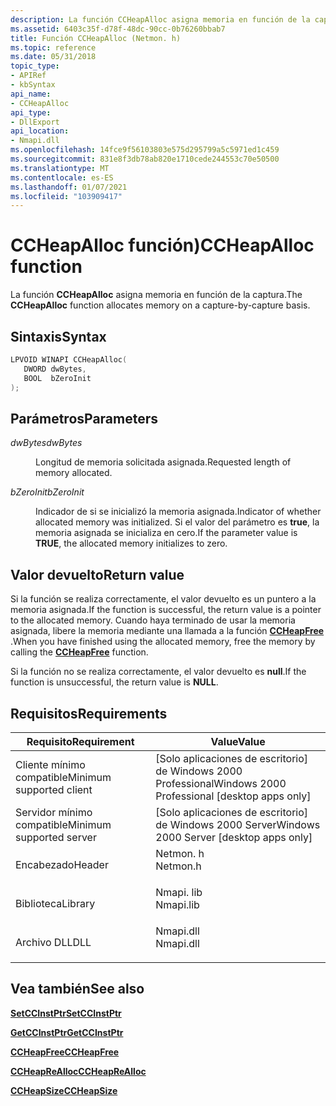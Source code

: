 ```yaml
---
description: La función CCHeapAlloc asigna memoria en función de la captura.
ms.assetid: 6403c35f-d78f-48dc-90cc-0b76260bbab7
title: Función CCHeapAlloc (Netmon. h)
ms.topic: reference
ms.date: 05/31/2018
topic_type:
- APIRef
- kbSyntax
api_name:
- CCHeapAlloc
api_type:
- DllExport
api_location:
- Nmapi.dll
ms.openlocfilehash: 14fce9f56103803e575d295799a5c5971ed1c459
ms.sourcegitcommit: 831e8f3db78ab820e1710cede244553c70e50500
ms.translationtype: MT
ms.contentlocale: es-ES
ms.lasthandoff: 01/07/2021
ms.locfileid: "103909417"
---
```

# <a name="ccheapalloc-function"></a><span data-ttu-id="57b8f-103">CCHeapAlloc función)</span><span class="sxs-lookup"><span data-stu-id="57b8f-103">CCHeapAlloc function</span></span>

<span data-ttu-id="57b8f-104">La función **CCHeapAlloc** asigna memoria en función de la captura.</span><span class="sxs-lookup"><span data-stu-id="57b8f-104">The **CCHeapAlloc** function allocates memory on a capture-by-capture basis.</span></span>

## <a name="syntax"></a><span data-ttu-id="57b8f-105">Sintaxis</span><span class="sxs-lookup"><span data-stu-id="57b8f-105">Syntax</span></span>


```C++
LPVOID WINAPI CCHeapAlloc(
   DWORD dwBytes,
   BOOL  bZeroInit
);
```



## <a name="parameters"></a><span data-ttu-id="57b8f-106">Parámetros</span><span class="sxs-lookup"><span data-stu-id="57b8f-106">Parameters</span></span>

<dl> <dt>

<span data-ttu-id="57b8f-107">*dwBytes*</span><span class="sxs-lookup"><span data-stu-id="57b8f-107">*dwBytes*</span></span> 
</dt> <dd>

<span data-ttu-id="57b8f-108">Longitud de memoria solicitada asignada.</span><span class="sxs-lookup"><span data-stu-id="57b8f-108">Requested length of memory allocated.</span></span>

</dd> <dt>

<span data-ttu-id="57b8f-109">*bZeroInit*</span><span class="sxs-lookup"><span data-stu-id="57b8f-109">*bZeroInit*</span></span> 
</dt> <dd>

<span data-ttu-id="57b8f-110">Indicador de si se inicializó la memoria asignada.</span><span class="sxs-lookup"><span data-stu-id="57b8f-110">Indicator of whether allocated memory was initialized.</span></span> <span data-ttu-id="57b8f-111">Si el valor del parámetro es **true**, la memoria asignada se inicializa en cero.</span><span class="sxs-lookup"><span data-stu-id="57b8f-111">If the parameter value is **TRUE**, the allocated memory initializes to zero.</span></span>

</dd> </dl>

## <a name="return-value"></a><span data-ttu-id="57b8f-112">Valor devuelto</span><span class="sxs-lookup"><span data-stu-id="57b8f-112">Return value</span></span>

<span data-ttu-id="57b8f-113">Si la función se realiza correctamente, el valor devuelto es un puntero a la memoria asignada.</span><span class="sxs-lookup"><span data-stu-id="57b8f-113">If the function is successful, the return value is a pointer to the allocated memory.</span></span> <span data-ttu-id="57b8f-114">Cuando haya terminado de usar la memoria asignada, libere la memoria mediante una llamada a la función [**CCHeapFree**](ccheapfree.md) .</span><span class="sxs-lookup"><span data-stu-id="57b8f-114">When you have finished using the allocated memory, free the memory by calling the [**CCHeapFree**](ccheapfree.md) function.</span></span>

<span data-ttu-id="57b8f-115">Si la función no se realiza correctamente, el valor devuelto es **null**.</span><span class="sxs-lookup"><span data-stu-id="57b8f-115">If the function is unsuccessful, the return value is **NULL**.</span></span>

## <a name="requirements"></a><span data-ttu-id="57b8f-116">Requisitos</span><span class="sxs-lookup"><span data-stu-id="57b8f-116">Requirements</span></span>



| <span data-ttu-id="57b8f-117">Requisito</span><span class="sxs-lookup"><span data-stu-id="57b8f-117">Requirement</span></span> | <span data-ttu-id="57b8f-118">Value</span><span class="sxs-lookup"><span data-stu-id="57b8f-118">Value</span></span> |
|-------------------------------------|--------------------------------------------------------------------------------------|
| <span data-ttu-id="57b8f-119">Cliente mínimo compatible</span><span class="sxs-lookup"><span data-stu-id="57b8f-119">Minimum supported client</span></span><br/> | <span data-ttu-id="57b8f-120">\[Solo aplicaciones de escritorio\] de Windows 2000 Professional</span><span class="sxs-lookup"><span data-stu-id="57b8f-120">Windows 2000 Professional \[desktop apps only\]</span></span><br/>                           |
| <span data-ttu-id="57b8f-121">Servidor mínimo compatible</span><span class="sxs-lookup"><span data-stu-id="57b8f-121">Minimum supported server</span></span><br/> | <span data-ttu-id="57b8f-122">\[Solo aplicaciones de escritorio\] de Windows 2000 Server</span><span class="sxs-lookup"><span data-stu-id="57b8f-122">Windows 2000 Server \[desktop apps only\]</span></span><br/>                                 |
| <span data-ttu-id="57b8f-123">Encabezado</span><span class="sxs-lookup"><span data-stu-id="57b8f-123">Header</span></span><br/>                   | <dl> <span data-ttu-id="57b8f-124"><dt>Netmon. h</dt></span><span class="sxs-lookup"><span data-stu-id="57b8f-124"><dt>Netmon.h</dt></span></span> </dl>  |
| <span data-ttu-id="57b8f-125">Biblioteca</span><span class="sxs-lookup"><span data-stu-id="57b8f-125">Library</span></span><br/>                  | <dl> <span data-ttu-id="57b8f-126"><dt>Nmapi. lib</dt></span><span class="sxs-lookup"><span data-stu-id="57b8f-126"><dt>Nmapi.lib</dt></span></span> </dl> |
| <span data-ttu-id="57b8f-127">Archivo DLL</span><span class="sxs-lookup"><span data-stu-id="57b8f-127">DLL</span></span><br/>                      | <dl> <span data-ttu-id="57b8f-128"><dt>Nmapi.dll</dt></span><span class="sxs-lookup"><span data-stu-id="57b8f-128"><dt>Nmapi.dll</dt></span></span> </dl> |



## <a name="see-also"></a><span data-ttu-id="57b8f-129">Vea también</span><span class="sxs-lookup"><span data-stu-id="57b8f-129">See also</span></span>

<dl> <dt>

[<span data-ttu-id="57b8f-130">**SetCCInstPtr**</span><span class="sxs-lookup"><span data-stu-id="57b8f-130">**SetCCInstPtr**</span></span>](setccinstptr.md)
</dt> <dt>

[<span data-ttu-id="57b8f-131">**GetCCInstPtr**</span><span class="sxs-lookup"><span data-stu-id="57b8f-131">**GetCCInstPtr**</span></span>](getccinstptr.md)
</dt> <dt>

[<span data-ttu-id="57b8f-132">**CCHeapFree**</span><span class="sxs-lookup"><span data-stu-id="57b8f-132">**CCHeapFree**</span></span>](ccheapfree.md)
</dt> <dt>

[<span data-ttu-id="57b8f-133">**CCHeapReAlloc**</span><span class="sxs-lookup"><span data-stu-id="57b8f-133">**CCHeapReAlloc**</span></span>](ccheaprealloc.md)
</dt> <dt>

[<span data-ttu-id="57b8f-134">**CCHeapSize**</span><span class="sxs-lookup"><span data-stu-id="57b8f-134">**CCHeapSize**</span></span>](ccheapsize.md)
</dt> </dl>

 

 




